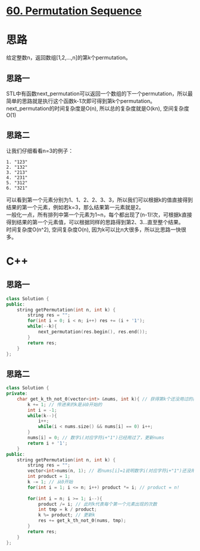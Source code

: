 # [60. Permutation Sequence](https://leetcode.com/problems/permutation-sequence/)
# 思路
给定整数n，返回数组[1,2,...,n]的第k个permutation。
## 思路一
STL中有函数next_permutation可以返回一个数组的下一个permutation，所以最简单的思路就是执行这个函数k-1次即可得到第k个permutation。       
next_permutation的时间复杂度是O(n), 所以总的复杂度就是O(kn), 空间复杂度O(1)

## 思路二
让我们仔细看看n=3的例子：
```
1. "123"
2. "132"
3. "213"
4. "231"
5. "312"
6. "321"
```
可以看到第一个元素分别为1、1、2、2、3、3，所以我们可以根据k的值直接得到结果的第一个元素，例如若k=3，那么结果第一元素就是2。     
一般化一点，所有排列中第一个元素为1~n，每个都出现了(n-1)!次，可根据k直接得到结果的第一个元素值，可以根据同样的思路得到第2、3...直至整个结果。     
时间复杂度O(n^2), 空间复杂度O(n), 因为k可以比n大很多，所以比思路一快很多。

# C++
## 思路一
``` C++
class Solution {
public:
    string getPermutation(int n, int k) {
        string res = "";
        for(int i = 0; i < n; i++) res += (i + '1');
        while(--k){
            next_permutation(res.begin(), res.end());
        }
        return res;
    }
};
```
## 思路二
``` C++
class Solution {
private:
    char get_k_th_not_0(vector<int> &nums, int k){ // 获得第k个还没用过的数字对应的字符
        k += 1; // 传进来的k是从0开始的
        int i = -1;
        while(k--){
            i++;
            while(i < nums.size() && nums[i] == 0) i++; 
        }
        nums[i] = 0; // 数字i(对应字符i+"1")已经用过了，更新nums
        return i + '1';
    }
public:
    string getPermutation(int n, int k) {
        string res = "";
        vector<int>nums(n, 1); // 若nums[i]=1说明数字i(对应字符i+"1")还没用过
        int product = 1;
        k -= 1; // 从0开始
        for(int i = 1; i <= n; i++) product *= i; // product = n!
    
        for(int i = n; i >= 1; i--){
            product /= i; // 此时k代表每个第一个元素出现的次数
            int tmp = k / product;
            k %= product; // 更新k
            res += get_k_th_not_0(nums, tmp);
        }
        return res;
    }
};
```
